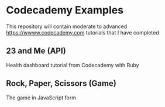 Codecademy Examples
===========

This repository will contain moderate to advanced https://wwww.codecademy.com tutorials that I have completed

23 and Me (API)
---
Health dashboard tutorial from Codecademy with Ruby


Rock, Paper, Scissors (Game)
---
The game in JavaScript form
